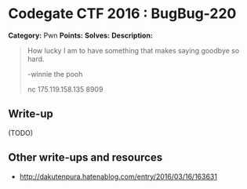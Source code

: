 # Codegate CTF 2016 : BugBug-220

**Category:** Pwn
**Points:** 
**Solves:** 
**Description:**

> How lucky I am to have something that makes saying goodbye so hard.
> 
> -winnie the pooh
> 
> 
> nc 175.119.158.135 8909
> 


## Write-up

(TODO)

## Other write-ups and resources

* <http://dakutenpura.hatenablog.com/entry/2016/03/16/163631> 
